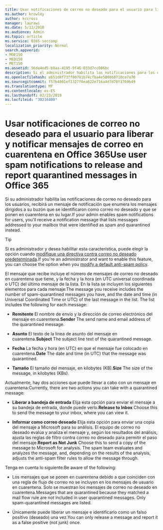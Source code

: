 ```yaml
---
title: Usar notificaciones de correo no deseado para el usuario para liberar y notificar mensajes de correo en cuarentena en Office 365
ms.author: krowley
author: kccross
manager: laurawi
ms.date: 5/12/2018
ms.audience: Admin
ms.topic: article
ms.service: O365-seccomp
localization_priority: Normal
search.appverid:
- MOE150
- MED150
- MET150
ms.assetid: 56de4ed5-b0aa-4195-9f46-033d7cc086bc
description: Si el administrador habilita las notificaciones para los usuarios, recibirá un mensaje de notificación que enumera los mensajes enviados a su buzón que se identificaron como correo no deseado, en masa o de suplantación de identidad. Puede liberar o informar de los mensajes después de recibir la notificación.
ms.openlocfilehash: eb51d8f73ff00781b74cfba4e580668710ce7a76
ms.sourcegitcommit: f57b4001ef1327f0ea622e716a4d7d78f1769b49
ms.translationtype: MT
ms.contentlocale: es-ES
ms.lasthandoff: 02/23/2019
ms.locfileid: "30216400"
---
```

# <a name="use-user-spam-notifications-to-release-and-report-quarantined-messages-in-office-365"></a><span data-ttu-id="5ca7c-104">Usar notificaciones de correo no deseado para el usuario para liberar y notificar mensajes de correo en cuarentena en Office 365</span><span class="sxs-lookup"><span data-stu-id="5ca7c-104">Use user spam notifications to release and report quarantined messages in Office 365</span></span>

<span data-ttu-id="5ca7c-105">Si su administrador habilita las notificaciones de correo no deseado para los usuarios, recibirá un mensaje de notificación que enumera los mensajes dirigidos a su buzón que se identificaron como correo no deseado y que se ponen en cuarentena en su lugar.</span><span class="sxs-lookup"><span data-stu-id="5ca7c-105">If your admin enables spam notifications for users, you'll receive a notification message that lists messages addressed to your mailbox that were identified as spam and quarantined instead.</span></span>
  
> [!TIP]
> <span data-ttu-id="5ca7c-106">Si es administrador y desea habilitar esta característica, puede elegir la opción cuando [modifique una directiva contra correo no deseado predeterminada](https://go.microsoft.com/fwlink/?LinkId=800313).</span><span class="sxs-lookup"><span data-stu-id="5ca7c-106">If you're an administrator and want to enable this feature, you can choose the option when you [modify a default anti-spam policy](https://go.microsoft.com/fwlink/?LinkId=800313).</span></span> 
  
<span data-ttu-id="5ca7c-p102">El mensaje que recibe incluye el número de mensajes de correo no deseado en cuarentena que tiene, y la fecha y la hora (en UTC universal coordinada o UTC) del último mensaje de la lista. En la lista se incluyen los siguientes elementos para cada mensaje:</span><span class="sxs-lookup"><span data-stu-id="5ca7c-p102">The message you receive includes the number of spam-quarantined messages you have, and the date and time (in Universal Coordinated Time or UTC) of the last message in the list. The list includes the following for each message:</span></span>
  
- <span data-ttu-id="5ca7c-109">**Remitente** El nombre de envío y la dirección de correo electrónico del mensaje en cuarentena.</span><span class="sxs-lookup"><span data-stu-id="5ca7c-109">**Sender** The send name and email address of the quarantined message.</span></span> 
    
- <span data-ttu-id="5ca7c-110">**Asunto** El texto de la línea de asunto del mensaje en cuarentena.</span><span class="sxs-lookup"><span data-stu-id="5ca7c-110">**Subject** The subject line text of the quarantined message.</span></span> 
    
- <span data-ttu-id="5ca7c-111">**Fecha** La fecha y hora (en UTC) en que el mensaje fue colocado en cuarentena.</span><span class="sxs-lookup"><span data-stu-id="5ca7c-111">**Date** The date and time (in UTC) that the message was quarantined.</span></span> 
    
- <span data-ttu-id="5ca7c-112">**Tamaño** El tamaño del mensaje, en kilobytes (KB).</span><span class="sxs-lookup"><span data-stu-id="5ca7c-112">**Size** The size of the message, in kilobytes (KBs).</span></span> 
    
<span data-ttu-id="5ca7c-113">Actualmente, hay dos acciones que puede llevar a cabo con un mensaje en cuarentena:</span><span class="sxs-lookup"><span data-stu-id="5ca7c-113">Currently, there are two actions you can take with a quarantined message:</span></span>
  
- <span data-ttu-id="5ca7c-114">**Liberar a bandeja de entrada** Elija esta opción para enviar el mensaje a su bandeja de entrada, donde puede verlo.</span><span class="sxs-lookup"><span data-stu-id="5ca7c-114">**Release to Inbox** Choose this to send the message to your inbox, where you can view it.</span></span> 
    
- <span data-ttu-id="5ca7c-p103">**Informar como correo deseado** Elija esta opción para enviar una copia del mensaje a Microsoft para su análisis. El equipo de correo no deseado evalúa y analiza el mensaje y, según los resultados del análisis, ajusta las reglas de filtro contra correo no deseado para permitir el paso del mensaje.</span><span class="sxs-lookup"><span data-stu-id="5ca7c-p103">**Report as Not Junk** Choose this to send a copy of the message to Microsoft for analysis. The spam team evaluates and analyzes the message, and, depending on the results of the analysis, adjusts the anti-spam filter rules to allow the message through.</span></span> 
    
<span data-ttu-id="5ca7c-117">Tenga en cuenta lo siguiente:</span><span class="sxs-lookup"><span data-stu-id="5ca7c-117">Be aware of the following:</span></span>
  
- <span data-ttu-id="5ca7c-p104">Los mensajes que se ponen en cuarentena debido a que coinciden con una regla de flujo de correo no se incluyen en los mensajes de usuario en cuarentena. Solo se muestran los mensajes de correo no deseado en cuarentena.</span><span class="sxs-lookup"><span data-stu-id="5ca7c-p104">Messages that are quarantined because they matched a mail flow rule are not included in user quarantined messages. Only spam-quarantined messages are listed.</span></span>
    
- <span data-ttu-id="5ca7c-120">Únicamente puede liberar un mensaje e identificarlo como un falso positivo (deseado) una vez.</span><span class="sxs-lookup"><span data-stu-id="5ca7c-120">You can only release a message and report it as a false positive (not junk) once.</span></span>
    

